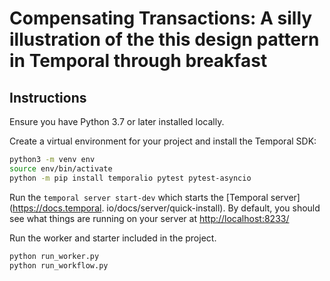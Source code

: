 # Compensating Transactions: A silly illustration of the this design pattern in Temporal through breakfast

## Instructions

Ensure you have Python 3.7 or later installed locally.


Create a virtual environment for your project and install the Temporal SDK:

```bash
python3 -m venv env
source env/bin/activate
python -m pip install temporalio pytest pytest-asyncio
```

Run the `temporal server start-dev` which starts the [Temporal server](https://docs.temporal.
io/docs/server/quick-install).
By default, you should see what things are running on your server at [http://localhost:8233/](http://localhost:8233/)

Run the worker and starter included in the project.

```bash
python run_worker.py
python run_workflow.py
```
